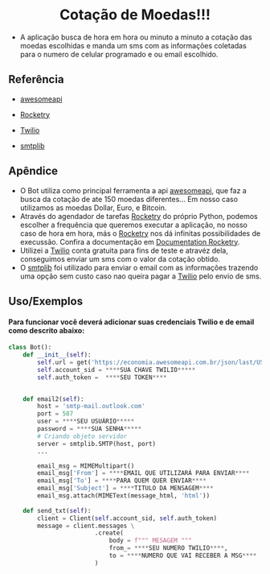 

<h1 align ="center "> Cotação de Moedas!!!</h1>


- A aplicação busca de hora em hora ou minuto a minuto a cotação das moedas escolhidas e manda um sms com as informações coletadas para o numero de celular programado e ou email escolhido.


## Referência
 - [awesomeapi](https://docs.awesomeapi.com.br/)

 - [Rocketry](https://rocketry.readthedocs.io/en/stable/)
 
 - [Twilio](https://www.twilio.com/pt-br/)
 
 - [smtplib](https://docs.python.org/3/library/smtplib.html)

 

## Apêndice
- O Bot utiliza como principal ferramenta a api [awesomeapi](https://docs.awesomeapi.com.br/), que faz a busca da cotação de ate 150 moedas diferentes... Em nosso caso utilizamos as moedas Dollar, Euro, e Bitcoin.
- Através do agendador de tarefas [Rocketry](https://rocketry.readthedocs.io/en/stable/) do próprio Python, podemos escolher a frequência que queremos executar a aplicação, no nosso caso de hora em hora, más o [Rocketry](https://rocketry.readthedocs.io/en/stable/) nos dá infinitas possibilidades de execussão. Confira a documentação em [Documentation Rocketry](https://rocketry.readthedocs.io/en/stable/).
- Utilizei a [Twilio](https://www.twilio.com/pt-br/) conta gratuita para fins de teste e atravéz dela, conseguimos enviar um sms com o valor da cotação obtido.
- O [smtplib](https://docs.python.org/3/library/smtplib.html) foi utilizado para enviar o email com as informações trazendo uma opção sem custo caso nao queira pagar a [Twilio](https://www.twilio.com/pt-br/) pelo envio de sms.

## Uso/Exemplos
#### Para funcionar você deverá adicionar suas credenciais Twilio e de email como descrito abaixo:
```Python
class Bot():
    def __init__(self):
        self.url = get('https://economia.awesomeapi.com.br/json/last/USD-BRL,EUR-BRL,BTC-BRL')
        self.account_sid = ****SUA CHAVE TWILIO*****
        self.auth_token =  ****SEU TOKEN****


    def email2(self):
        host = 'smtp-mail.outlook.com'
        port = 587
        user = ****SEU USUÁRIO*****
        password = ****SUA SENHA*****
        # Criando objeto servidor
        server = smtplib.SMTP(host, port)
        ...

        email_msg = MIMEMultipart()
        email_msg['From'] = ****EMAIL QUE UTILIZARÁ PARA ENVIAR****
        email_msg['To'] = ****PARA QUEM QUER ENVIAR****
        email_msg['Subject'] = ****TITULO DA MENSAGEM****
        email_msg.attach(MIMEText(message_html, 'html'))
    
    def send_txt(self):
        client = Client(self.account_sid, self.auth_token)
        message = client.messages \
                        .create(
                            body = f""" MESAGEM """
                            from_= ****SEU NUMERO TWILIO****,
                            to = ****NUMERO QUE VAI RECEBER A MSG****
                        )

        

```

